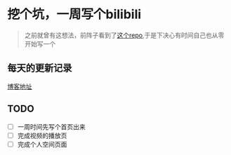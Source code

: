 # 挖个坑，一周写个bilibili

> 之前就曾有这想法，前阵子看到了[这个repo](https://github.com/lybenson/bilibili-vue),于是下决心有时间自己也从零开始写一个

## 每天的更新记录

[博客地址](http://summerscar.me/2017/10/01/%E5%9B%BD%E5%BA%86%E6%8C%96%E4%B8%AA%E5%9D%91%E7%94%A8vue%E5%86%99%E4%B8%AAbilibili/)

## TODO

- [ ] 一周时间先写个首页出来
- [ ] 完成视频的播放页
- [ ] 完成个人空间页面
